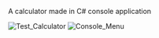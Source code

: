 A calculator made in C# console application

![Test_Calculator](https://user-images.githubusercontent.com/96508091/215238349-a45fdc42-d38d-4f7d-8913-9350797b63d7.png)
![Console_Menu](https://user-images.githubusercontent.com/96508091/215238372-d51a4bf2-1f8a-44dc-aa95-d917b54df5cf.png)

